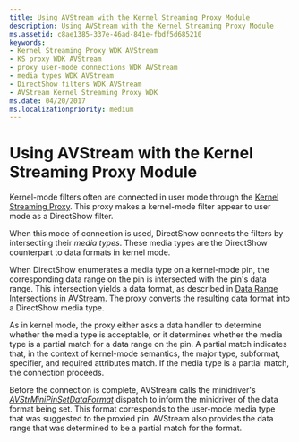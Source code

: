```yaml
---
title: Using AVStream with the Kernel Streaming Proxy Module
description: Using AVStream with the Kernel Streaming Proxy Module
ms.assetid: c8ae1385-337e-46ad-841e-fbdf5d685210
keywords:
- Kernel Streaming Proxy WDK AVStream
- KS proxy WDK AVStream
- proxy user-mode connections WDK AVStream
- media types WDK AVStream
- DirectShow filters WDK AVStream
- AVStream Kernel Streaming Proxy WDK
ms.date: 04/20/2017
ms.localizationpriority: medium
---
```


# Using AVStream with the Kernel Streaming Proxy Module





Kernel-mode filters often are connected in user mode through the [Kernel Streaming Proxy](https://docs.microsoft.com/windows-hardware/drivers/ddi/_stream/index). This proxy makes a kernel-mode filter appear to user mode as a DirectShow filter.

When this mode of connection is used, DirectShow connects the filters by intersecting their *media types*. These media types are the DirectShow counterpart to data formats in kernel mode.

When DirectShow enumerates a media type on a kernel-mode pin, the corresponding data range on the pin is intersected with the pin's data range. This intersection yields a data format, as described in [Data Range Intersections in AVStream](data-range-intersections-in-avstream.md). The proxy converts the resulting data format into a DirectShow media type.

As in kernel mode, the proxy either asks a data handler to determine whether the media type is acceptable, or it determines whether the media type is a partial match for a data range on the pin. A partial match indicates that, in the context of kernel-mode semantics, the major type, subformat, specifier, and required attributes match. If the media type is a partial match, the connection proceeds.

Before the connection is complete, AVStream calls the minidriver's [*AVStrMiniPinSetDataFormat*](https://docs.microsoft.com/windows-hardware/drivers/ddi/ks/nc-ks-pfnkspinsetdataformat) dispatch to inform the minidriver of the data format being set. This format corresponds to the user-mode media type that was suggested to the proxied pin. AVStream also provides the data range that was determined to be a partial match for the format.

 

 




